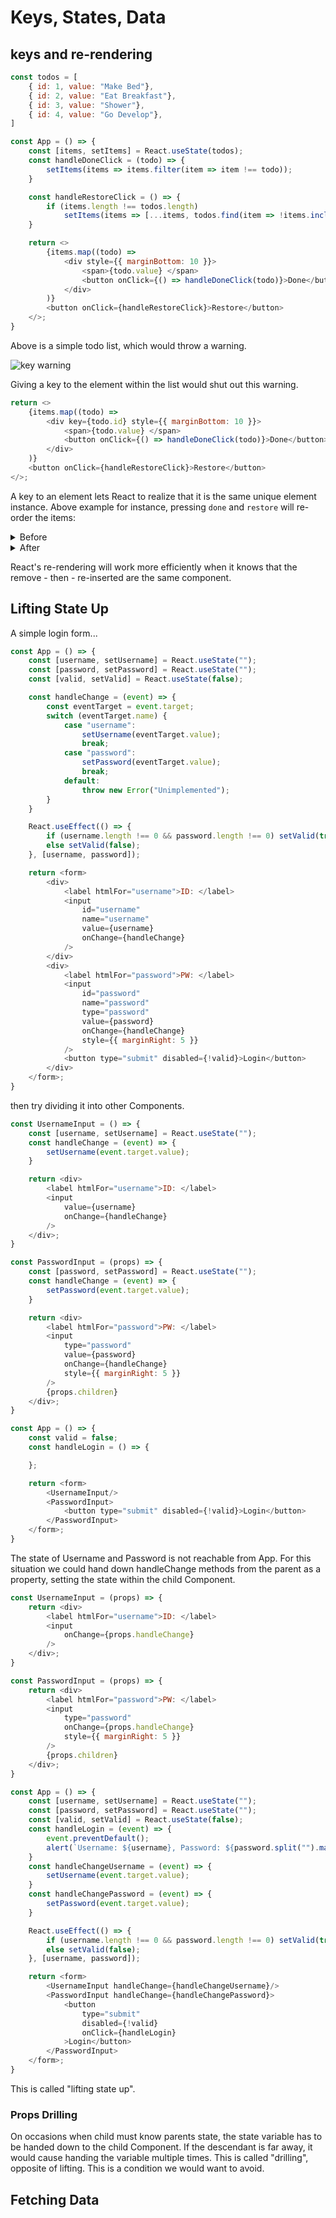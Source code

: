 # Keys, States, Data

## keys and re-rendering
```javascript
const todos = [
    { id: 1, value: "Make Bed"},
    { id: 2, value: "Eat Breakfast"},
    { id: 3, value: "Shower"},
    { id: 4, value: "Go Develop"},
]

const App = () => {
    const [items, setItems] = React.useState(todos);
    const handleDoneClick = (todo) => {
        setItems(items => items.filter(item => item !== todo));
    }

    const handleRestoreClick = () => {
        if (items.length !== todos.length)
            setItems(items => [...items, todos.find(item => !items.includes(item))])
    }

    return <>
        {items.map((todo) =>
            <div style={{ marginBottom: 10 }}>
                <span>{todo.value} </span>
                <button onClick={() => handleDoneClick(todo)}>Done</button>
            </div>
        )}
        <button onClick={handleRestoreClick}>Restore</button>
    </>;
}
```
Above is a simple todo list, which would throw a warning.

![key warning](images/key-warning.png)

Giving a key to the element within the list would shut out this warning.
```javascript
return <>
    {items.map((todo) =>
        <div key={todo.id} style={{ marginBottom: 10 }}>
            <span>{todo.value} </span>
            <button onClick={() => handleDoneClick(todo)}>Done</button>
        </div>
    )}
    <button onClick={handleRestoreClick}>Restore</button>
</>;
```
A key to an element lets React to realize that it is the same unique element instance. Above example for instance, pressing `done` and `restore` will re-order the items:
<details>
<summary>Before</summary>

![todos-before](images/todos-before.png)
</details>
<details>
<summary>After</summary>

![todos-after](images/todos-after.png)
</details>

React's re-rendering will work more efficiently when it knows that the remove - then - re-inserted are the same component.

## Lifting State Up
A simple login form...
```javascript
const App = () => {
    const [username, setUsername] = React.useState("");
    const [password, setPassword] = React.useState("");
    const [valid, setValid] = React.useState(false);

    const handleChange = (event) => {
        const eventTarget = event.target;
        switch (eventTarget.name) {
            case "username":
                setUsername(eventTarget.value);
                break;
            case "password":
                setPassword(eventTarget.value);
                break;
            default:
                throw new Error("Unimplemented");
        }
    }

    React.useEffect(() => {
        if (username.length !== 0 && password.length !== 0) setValid(true);
        else setValid(false);
    }, [username, password]);

    return <form>
        <div>
            <label htmlFor="username">ID: </label>
            <input
                id="username"
                name="username"
                value={username}
                onChange={handleChange}
            />
        </div>
        <div>
            <label htmlFor="password">PW: </label>
            <input
                id="password"
                name="password"
                type="password"
                value={password}
                onChange={handleChange}
                style={{ marginRight: 5 }}
            />
            <button type="submit" disabled={!valid}>Login</button>
        </div>
    </form>;
}
```
then try dividing it into other Components.
```javascript
const UsernameInput = () => {
    const [username, setUsername] = React.useState("");
    const handleChange = (event) => {
        setUsername(event.target.value);
    }

    return <div>
        <label htmlFor="username">ID: </label>
        <input
            value={username}
            onChange={handleChange}
        />
    </div>;
}

const PasswordInput = (props) => {
    const [password, setPassword] = React.useState("");
    const handleChange = (event) => {
        setPassword(event.target.value);
    }

    return <div>
        <label htmlFor="password">PW: </label>
        <input
            type="password"
            value={password}
            onChange={handleChange}
            style={{ marginRight: 5 }}
        />
        {props.children}
    </div>;
}

const App = () => {
    const valid = false;
    const handleLogin = () => {

    };

    return <form>
        <UsernameInput/>
        <PasswordInput>
            <button type="submit" disabled={!valid}>Login</button>
        </PasswordInput>
    </form>;
}
```
The state of Username and Password is not reachable from App. For this situation we could hand down handleChange methods from the parent as a property, setting the state within the child Component.
```javascript
const UsernameInput = (props) => {
    return <div>
        <label htmlFor="username">ID: </label>
        <input
            onChange={props.handleChange}
        />
    </div>;
}

const PasswordInput = (props) => {
    return <div>
        <label htmlFor="password">PW: </label>
        <input
            type="password"
            onChange={props.handleChange}
            style={{ marginRight: 5 }}
        />
        {props.children}
    </div>;
}

const App = () => {
    const [username, setUsername] = React.useState("");
    const [password, setPassword] = React.useState("");
    const [valid, setValid] = React.useState(false);
    const handleLogin = (event) => {
        event.preventDefault();
        alert(`Username: ${username}, Password: ${password.split("").map(item => "*").join("")}`)
    }
    const handleChangeUsername = (event) => {
        setUsername(event.target.value);
    }
    const handleChangePassword = (event) => {
        setPassword(event.target.value);
    }

    React.useEffect(() => {
        if (username.length !== 0 && password.length !== 0) setValid(true);
        else setValid(false);
    }, [username, password]);

    return <form>
        <UsernameInput handleChange={handleChangeUsername}/>
        <PasswordInput handleChange={handleChangePassword}>
            <button
                type="submit"
                disabled={!valid}
                onClick={handleLogin}
            >Login</button>
        </PasswordInput>
    </form>;
}
```

This is called "lifting state up".

### Props Drilling
On occasions when child must know parents state, the state variable has to be handed down to the child Component. If the descendant is far away, it would cause handing the variable multiple times. This is called "drilling", opposite of lifting. This is a condition we would want to avoid.

## Fetching Data